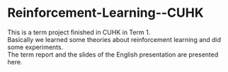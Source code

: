# Reinforcement-Learning--CUHK
This is a term project finished in CUHK in Term 1. <br>
Basically we learned some theories about reinforcement learning and did some experiments. <br>
The term report and the slides of the English presentation are presented here. <br>
